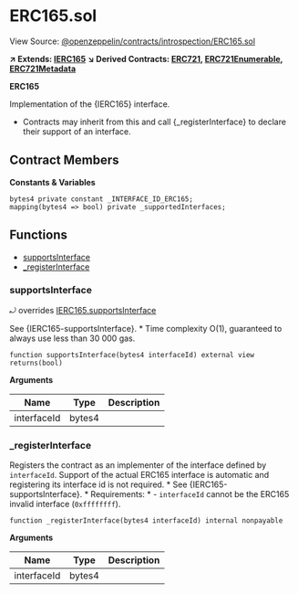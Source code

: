 # ERC165.sol

View Source: [@openzeppelin/contracts/introspection/ERC165.sol](https://github.com/Dapp-Wizards/Avastars-Contracts/blob/master/@openzeppelin/contracts/introspection/ERC165.sol)

**↗ Extends: [IERC165](IERC165.md)**
**↘ Derived Contracts: [ERC721](ERC721.md), [ERC721Enumerable](ERC721Enumerable.md), [ERC721Metadata](ERC721Metadata.md)**

**ERC165**

Implementation of the {IERC165} interface.
 * Contracts may inherit from this and call {_registerInterface} to declare
their support of an interface.

## Contract Members
**Constants & Variables**

```solidity
bytes4 private constant _INTERFACE_ID_ERC165;
mapping(bytes4 => bool) private _supportedInterfaces;

```

## **Functions**

- [supportsInterface](#supportsinterface)
- [_registerInterface](#_registerinterface)

### supportsInterface

⤾ overrides [IERC165.supportsInterface](IERC165.md#supportsinterface)

See {IERC165-supportsInterface}.
     * Time complexity O(1), guaranteed to always use less than 30 000 gas.

```solidity
function supportsInterface(bytes4 interfaceId) external view
returns(bool)
```

**Arguments**

| Name        | Type           | Description  |
| ------------- |------------- | -----|
| interfaceId | bytes4 |  | 

### _registerInterface

Registers the contract as an implementer of the interface defined by
`interfaceId`. Support of the actual ERC165 interface is automatic and
registering its interface id is not required.
     * See {IERC165-supportsInterface}.
     * Requirements:
     * - `interfaceId` cannot be the ERC165 invalid interface (`0xffffffff`).

```solidity
function _registerInterface(bytes4 interfaceId) internal nonpayable
```

**Arguments**

| Name        | Type           | Description  |
| ------------- |------------- | -----|
| interfaceId | bytes4 |  | 

